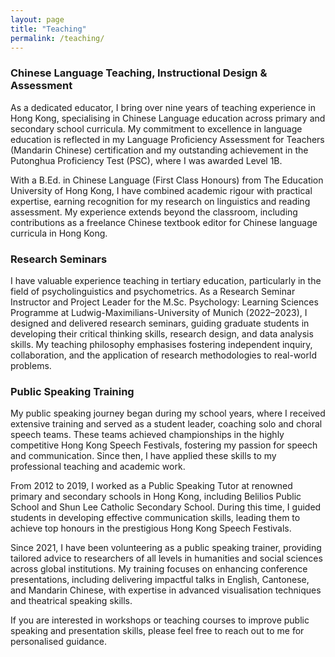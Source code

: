 ```yaml
---
layout: page
title: "Teaching"
permalink: /teaching/
---
```


### Chinese Language Teaching, Instructional Design & Assessment
As a dedicated educator, I bring over nine years of teaching experience in Hong Kong, specialising in Chinese Language education across primary and secondary school curricula. My commitment to excellence in language education is reflected in my Language Proficiency Assessment for Teachers (Mandarin Chinese) certification and my outstanding achievement in the Putonghua Proficiency Test (PSC), where I was awarded Level 1B.

With a B.Ed. in Chinese Language (First Class Honours) from The Education University of Hong Kong, I have combined academic rigour with practical expertise, earning recognition for my research on linguistics and reading assessment. My experience extends beyond the classroom, including contributions as a freelance Chinese textbook editor for Chinese language curricula in Hong Kong.

### Research Seminars
I have valuable experience teaching in tertiary education, particularly in the field of psycholinguistics and psychometrics. As a Research Seminar Instructor and Project Leader for the M.Sc. Psychology: Learning Sciences Programme at Ludwig-Maximilians-University of Munich (2022–2023), I designed and delivered research seminars, guiding graduate students in developing their critical thinking skills, research design, and data analysis skills. My teaching philosophy emphasises fostering independent inquiry, collaboration, and the application of research methodologies to real-world problems.

### Public Speaking Training
My public speaking journey began during my school years, where I received extensive training and served as a student leader, coaching solo and choral speech teams. These teams achieved championships in the highly competitive Hong Kong Speech Festivals, fostering my passion for speech and communication. Since then, I have applied these skills to my professional teaching and academic work.

From 2012 to 2019, I worked as a Public Speaking Tutor at renowned primary and secondary schools in Hong Kong, including Belilios Public School and Shun Lee Catholic Secondary School. During this time, I guided students in developing effective communication skills, leading them to achieve top honours in the prestigious Hong Kong Speech Festivals.

Since 2021, I have been volunteering as a public speaking trainer, providing tailored advice to researchers of all levels in humanities and social sciences across global institutions. My training focuses on enhancing conference presentations, including delivering impactful talks in English, Cantonese, and Mandarin Chinese, with expertise in advanced visualisation techniques and theatrical speaking skills.

If you are interested in workshops or teaching courses to improve public speaking and presentation skills, please feel free to reach out to me for personalised guidance.
